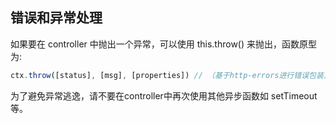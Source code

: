 ## 错误和异常处理

如果要在 controller 中抛出一个异常，可以使用 this.throw() 来抛出，函数原型为:

```js
ctx.throw([status], [msg], [properties]) // （基于http-errors进行错误包装）
```

为了避免异常逃逸，请不要在controller中再次使用其他异步函数如 setTimeout 等。
